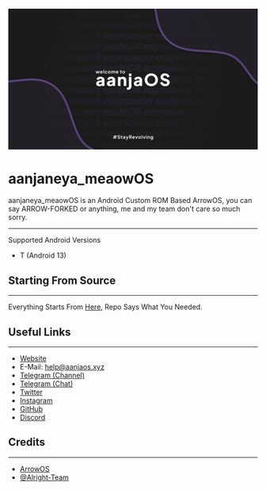 ![aanjaOS](https://raw.githubusercontent.com/aanjaos/.github/main/profile/aanjaosbanner.png)

# aanjaneya_meaowOS

aanjaneya_meaowOS is an Android Custom ROM Based ArrowOS, you can say ARROW-FORKED or anything, me and my team don't care so much sorry.   

-------------------------------
Supported Android Versions

- T (Android 13) 

## Starting From Source
---------

Everything Starts From [Here](https://github.com/aanjaos/manifest), Repo Says What You Needed.

## Useful Links
---------
- [Website](https://aanjaos.xyz/)
- E-Mail: help@aanjaos.xyz
- [Telegram (Channel)](https://t.me/aanjaOS_updates)
- [Telegram (Chat)](https://t.me/aanjaos)
- [Twitter](https://twitter.com/@AlrightOS)
- [Instagram](https://instagram.com/aanjaos)
- [GitHub](https://github.com/aanjaos)
- [Discord](https://discord.gg/aanjaos)

 ## Credits
---------

- [ArrowOS](https://github.com/ArrowOS)
- [@Alright-Team](https://github.com/Alright-Team)
